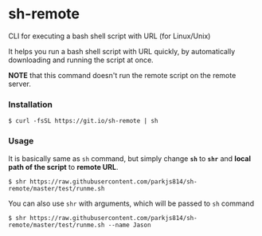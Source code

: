 # sh-remote
CLI for executing a bash shell script with URL (for Linux/Unix)

It helps you run a bash shell script with URL quickly, by automatically downloading and running the script at once.

**NOTE** that this command doesn't run the remote script on the remote server.

### Installation
```console
$ curl -fsSL https://git.io/sh-remote | sh
```

### Usage
It is basically same as `sh` command, but simply change **`sh`** to **`shr`** and **local path of the script** to **remote URL**.
```console
$ shr https://raw.githubusercontent.com/parkjs814/sh-remote/master/test/runme.sh
```

You can also use `shr` with arguments, which will be passed to `sh` command
```console
$ shr https://raw.githubusercontent.com/parkjs814/sh-remote/master/test/runme.sh --name Jason
```